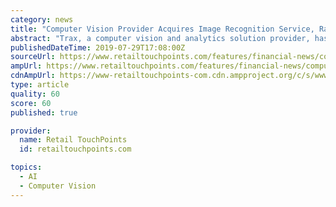```yaml
---
category: news
title: "Computer Vision Provider Acquires Image Recognition Service, Raises $100 Million"
abstract: "Trax, a computer vision and analytics solution provider, has acquired Planorama, a supplier of image recognition services. Trax also raised $100 million in additional funding, bringing its total raised to over $350 million. A person familiar with the deal ..."
publishedDateTime: 2019-07-29T17:08:00Z
sourceUrl: https://www.retailtouchpoints.com/features/financial-news/computer-vision-provider-acquires-image-recognition-service-raises-100-million
ampUrl: https://www.retailtouchpoints.com/features/financial-news/computer-vision-provider-acquires-image-recognition-service-raises-100-million/amp
cdnAmpUrl: https://www-retailtouchpoints-com.cdn.ampproject.org/c/s/www.retailtouchpoints.com/features/financial-news/computer-vision-provider-acquires-image-recognition-service-raises-100-million/amp
type: article
quality: 60
score: 60
published: true

provider:
  name: Retail TouchPoints
  id: retailtouchpoints.com

topics:
  - AI
  - Computer Vision
---
```

